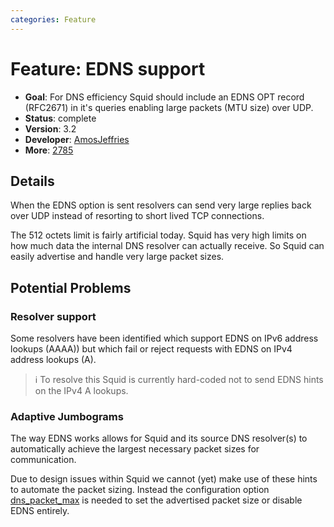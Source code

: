 ```yaml
---
categories: Feature
---
```

# Feature: EDNS support

- **Goal**: For DNS efficiency Squid should include an EDNS OPT record
    (RFC2671) in it's queries enabling large packets (MTU size) over
    UDP.
- **Status**: complete
- **Version**: 3.2
- **Developer**:
    [AmosJeffries](/AmosJeffries)
- **More**: [2785](https://bugs.squid-cache.org/show_bug.cgi?id=2785)

## Details

When the EDNS option is sent resolvers can send very large replies back
over UDP instead of resorting to short lived TCP connections.

The 512 octets limit is fairly artificial today. Squid has very high
limits on how much data the internal DNS resolver can actually receive.
So Squid can easily advertise and handle very large packet sizes.

## Potential Problems

### Resolver support

Some resolvers have been identified which support EDNS on IPv6 address
lookups (AAAA)) but which fail or reject requests with EDNS on IPv4
address lookups (A).

> :information_source:
    To resolve this Squid is currently hard-coded not to send EDNS hints
    on the IPv4 A lookups.

### Adaptive Jumbograms

The way EDNS works allows for Squid and its source DNS resolver(s) to
automatically achieve the largest necessary packet sizes for
communication.

Due to design issues within Squid we cannot (yet) make use of these
hints to automate the packet sizing. Instead the configuration option
[dns_packet_max](http://www.squid-cache.org/Doc/config/dns_packet_max)
is needed to set the advertised packet size or disable EDNS entirely.
